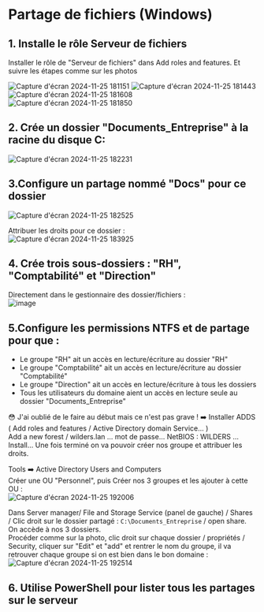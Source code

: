 # Partage de fichiers (Windows)


## 1. Installe le rôle Serveur de fichiers  
Installer le rôle de "Serveur de fichiers" dans Add roles and features. Et suivre les étapes comme sur les photos

![Capture d'écran 2024-11-25 181151](https://github.com/user-attachments/assets/f62d4655-5472-4ac0-b098-a79a7755c0f3)
![Capture d'écran 2024-11-25 181443](https://github.com/user-attachments/assets/1b7eae2b-1198-4882-9a72-8386b92dab52)
![Capture d'écran 2024-11-25 181608](https://github.com/user-attachments/assets/782c6176-15a5-4d06-bf65-24e18ebdf3cf)
![Capture d'écran 2024-11-25 181850](https://github.com/user-attachments/assets/dbf6dd8c-ab68-4710-9320-a208d32003be)

## 2. Crée un dossier "Documents_Entreprise" à la racine du disque C:  
![Capture d'écran 2024-11-25 182231](https://github.com/user-attachments/assets/b5184826-5302-4a48-8998-d537fc889ded)

## 3.Configure un partage nommé "Docs" pour ce dossier
![Capture d'écran 2024-11-25 182525](https://github.com/user-attachments/assets/b67c7e7a-77df-41b2-b6af-914154cdf7d5)

Attribuer les droits pour ce dossier :  
![Capture d'écran 2024-11-25 183925](https://github.com/user-attachments/assets/fabf0b5b-92ef-4812-8750-3999babf413d)


## 4. Crée trois sous-dossiers : "RH", "Comptabilité" et "Direction"
Directement dans le gestionnaire des dossier/fichiers :  
![image](https://github.com/user-attachments/assets/6335b11a-771e-454f-9f53-34dff509d688)


## 5.Configure les permissions NTFS et de partage pour que :
* Le groupe "RH" ait un accès en lecture/écriture au dossier "RH"
* Le groupe "Comptabilité" ait un accès en lecture/écriture au dossier "Comptabilité"
* Le groupe "Direction" ait un accès en lecture/écriture à tous les dossiers
* Tous les utilisateurs du domaine aient un accès en lecture seule au dossier "Documents_Entreprise"

:flushed: J'ai oublié de le faire au début mais ce n'est pas grave ! :arrow_right: Installer ADDS ( Add roles and features / Active Directory domain Service... )  
Add a new forest / wilders.lan  ... mot de passe... NetBIOS : WILDERS ... Install...
Une fois terminé on va pouvoir créer nos groupe et attribuer les droits.

Tools :arrow_right: Active Directory Users and Computers  
Créer une OU "Personnel", puis Créer nos 3 groupes et les ajouter à cette OU :  
![Capture d'écran 2024-11-25 192006](https://github.com/user-attachments/assets/84f8cd0c-c13c-43cc-9662-ad8cbbecff11)  


Dans Server manager/ File and Storage Service (panel de gauche) / Shares / Clic droit sur le dossier partagé : `C:\Documents_Entreprise` / open share.  
On accède à nos 3 dossiers.  
Procéder comme sur la photo, clic droit sur chaque dossier / propriétés / Security, cliquer sur "Edit" et "add" et rentrer le nom du groupe, il va retrouver chaque groupe si on est bien dans le bon domaine :  
![Capture d'écran 2024-11-25 192514](https://github.com/user-attachments/assets/e09c57e1-b8eb-4ca0-b4c1-aefb522ed533)


## 6. Utilise PowerShell pour lister tous les partages sur le serveur
